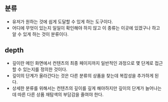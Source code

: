 ## 분류
- 유저가 원하는 것에 쉽게 도달할 수 있게 하는 도구이다.
- 어디에 무엇이 있는지 일일이 확인해야 하지 않고 이 종류는 이곳에 있겠구나 하고 알 수 있게 하는 것이 분류이다.

## depth
- 깊이란 메인 화면에서 컨텐츠의 최종 페이지까지 일반적인 과정으로 몇 단계로 접근할 수 있는지를 정의한 것이다.
- 깊이의 단계가 올라간다는 것은 다른 분류의 상품을 찾는데 복잡성을 추가하게 된다.
- 상세한 분류를 위해서는 컨텐츠의 깊이를 깊게 해야하지만 깊이의 단계가 늘어나는데 따른 다른 상품 재탐색의 부담감을 줄여야 한다.
